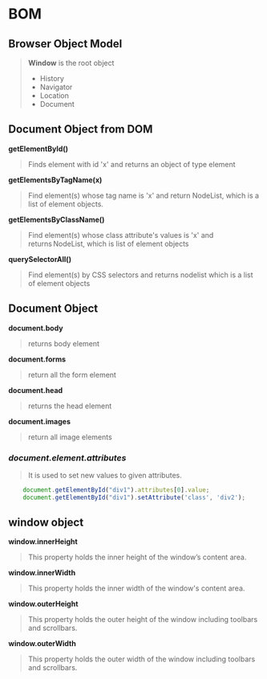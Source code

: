 # BOM
## Browser Object Model

> **Window** is the root object
>- History
>- Navigator
>- Location
>- Document

## Document Object from **DOM**

**getElementById()**
>Finds element with id 'x' and returns an object of type element 

**getElementsByTagName(x)**
>Find element(s) whose tag name is 'x' and return NodeList, which is a list of element objects. 

**getElementsByClassName()**
>Find element(s) whose class attribute's values is 'x' and returns NodeList, which is list of element objects 

**querySelectorAll()**
>Find element(s) by CSS selectors and returns nodelist which is a list of element objects

## Document Object

**document.body**
>returns body element

**document.forms**
>return all the form element

**document.head**
>returns the head element

**document.images**
>return all image elements

### ***document.element.attributes***

> It is used to set new values to given attributes. 
```javascript
    document.getElementById("div1").attributes[0].value;
    document.getElementById("div1").setAttribute('class', 'div2'); 
```
## window object

**window.innerHeight**
>This property holds the inner height of the window’s content area. 

**window.innerWidth**
>This property holds the inner width of the window's content area.

**window.outerHeight**
>This property holds the outer height of the window including toolbars and scrollbars. 

**window.outerWidth**
>This property holds the outer width of the window including toolbars and scrollbars. 
